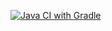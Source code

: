 [![Java CI with Gradle](https://github.com/NikitaLeon/Patterns-task2/actions/workflows/main.yml/badge.svg)](https://github.com/NikitaLeon/Patterns-task2/actions/workflows/main.yml)

